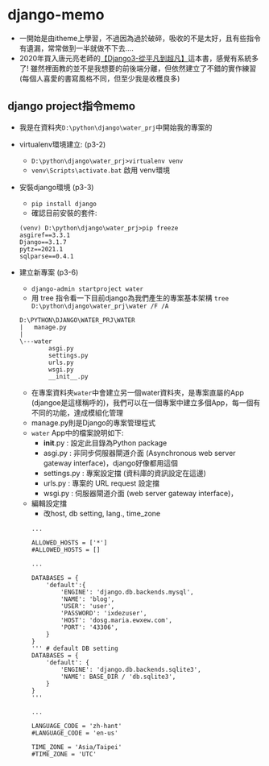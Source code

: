# django-memo

- 一開始是由itheme上學習，不過因為過於破碎，吸收的不是太好，且有些指令有遺漏，常常做到一半就做不下去....
- 2020年買入唐元亮老師的[【Django3-從平凡到超凡】](https://www.books.com.tw/products/0010854217?loc=M_0009_006)這本書，感覺有系統多了! 雖然裡面教的並不是我想要的前後端分離，但依然建立了不錯的實作練習 (每個人喜愛的書寫風格不同，但至少我是收穫良多)

## django project指令memo

- 我是在資料夾`D:\python\django\water_prj`中開始我的專案的
- virtualenv環境建立: (p3-2)
  - `D:\python\django\water_prj>virtualenv venv`
  - `venv\Scripts\activate.bat` 啟用 venv環境

- 安裝django環境 (p3-3)
  - `pip install django`
  - 確認目前安裝的套件:
  ```
  (venv) D:\python\django\water_prj>pip freeze
  asgiref==3.3.1
  Django==3.1.7
  pytz==2021.1
  sqlparse==0.4.1  
  ```
  
- 建立新專案 (p3-6)
  - `django-admin startproject water`
  - 用 tree 指令看一下目前django為我們產生的專案基本架構 `tree D:\python\django\water_prj\water /F /A`
  ```
  D:\PYTHON\DJANGO\WATER_PRJ\WATER
  |   manage.py
  |
  \---water
          asgi.py
          settings.py
          urls.py
          wsgi.py
          __init__.py  
  ```
  - 在專案資料夾`water`中會建立另一個water資料夾，是專案直屬的App (djangoe是這樣稱呼的)，我們可以在一個專案中建立多個App，每一個有不同的功能，達成模組化管理
  - manage.py則是Django的專案管理程式
  - `water` App中的檔案說明如下:
    - __init__.py : 設定此目錄為Python package
    - asgi.py : 非同步伺服器閘道介面 (Asynchronous web server gateway interface)，django好像都用這個
    - settings.py : 專案設定擋 (資料庫的資訊設定在這邊)
    - urls.py : 專案的 URL request 設定擋
    - wsgi.py : 伺服器閘道介面 (web server gateway interface)，
  - 編輯設定擋
    - 改host, db setting, lang., time_zone
    ```
    ...

    ALLOWED_HOSTS = ['*']
    #ALLOWED_HOSTS = []

    ...

    DATABASES = {
        'default':{
            'ENGINE': 'django.db.backends.mysql',
            'NAME': 'blog',
            'USER': 'user',
            'PASSWORD': 'ixdezuser',
            'HOST': 'dosg.maria.ewxew.com',
            'PORT': '43306',
        }
    }
    ''' # default DB setting
    DATABASES = {
        'default': {
            'ENGINE': 'django.db.backends.sqlite3',
            'NAME': BASE_DIR / 'db.sqlite3',
        }
    }
    '''

    ...

    LANGUAGE_CODE = 'zh-hant'
    #LANGUAGE_CODE = 'en-us'

    TIME_ZONE = 'Asia/Taipei'
    #TIME_ZONE = 'UTC'

    ```
    

